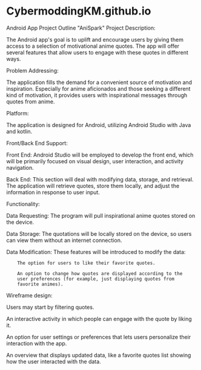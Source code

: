 # CybermoddingKM.github.io
Android App Project Outline
"AniSpark"
Project Description: 

The Android app's goal is to uplift and encourage users by giving them access to a selection of motivational anime quotes. The app will offer several features that allow users to engage with these quotes in different ways.

Problem Addressing: 

The application fills the demand for a convenient source of motivation and inspiration. Especially for anime aficionados and those seeking a different kind of motivation, it provides users with inspirational messages through quotes from anime.

Platform: 

The application is designed for Android, utilizing Android Studio with Java and kotlin.

Front/Back End Support: 

Front End: Android Studio will be employed to develop the front end, which will be primarily focused on visual design, user interaction, and activity navigation.

Back End: This section will deal with modifying data, storage, and retrieval. The application will retrieve quotes, store them locally, and adjust the information in response to user input.

Functionality: 

Data Requesting: The program will pull inspirational anime quotes stored on the device.

Data Storage: The quotations will be locally stored on the device, so users can view them without an internet connection.

Data Modification: These features will be introduced to modify the data:

		The option for users to like their favorite quotes.

		An option to change how quotes are displayed according to the 
		user preferences (for example, just displaying quotes from 
		favorite animes).

Wireframe design: 

Users may start by filtering quotes. 

An interactive activity in which people can engage with the quote by liking it. 

An option for user settings or preferences that lets users personalize their interaction with the app. 

An overview that displays updated data, like a favorite quotes list showing how the user interacted with the data.
